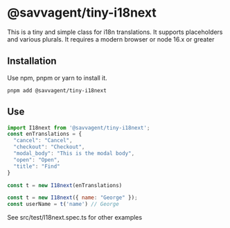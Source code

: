 # @savvagent/tiny-i18next

This is a tiny and simple class for i18n translations. It supports placeholders and various plurals.
It requires a modern browser or node 16.x or greater

## Installation

Use npm, pnpm or yarn to install it.

```shell
pnpm add @savvagent/tiny-i18next
```

## Use

```JavaScript
import I18next from '@savvagent/tiny-i18next';
const enTranslations = {
  "cancel": "Cancel",
  "checkout": "Checkout",
  "modal_body": "This is the modal body",
  "open": "Open",
  "title": "Find"
}

const t = new I18next(enTranslations)

const t = new I18next({ name: "George" });
const userName = t('name') // George

```

See src/test/I18next.spec.ts for other examples

